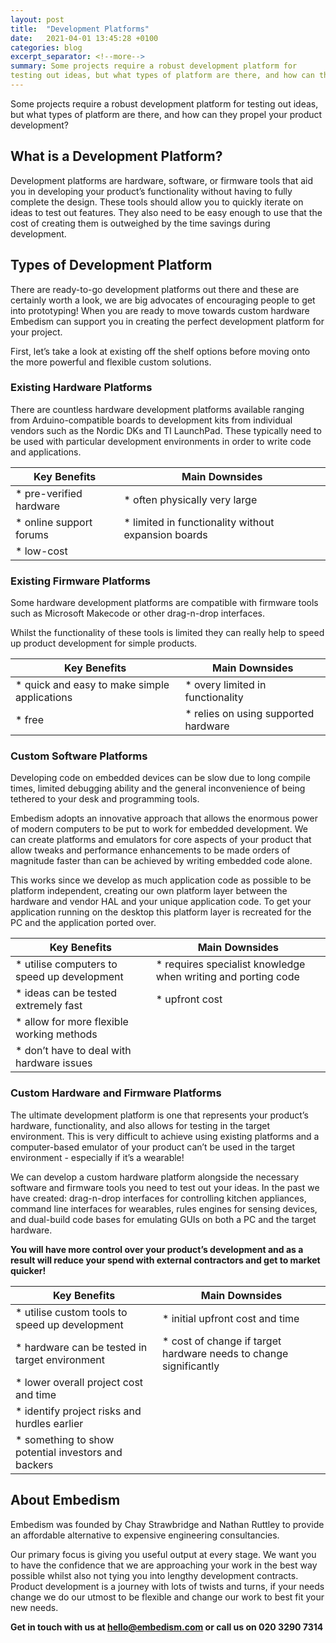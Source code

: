 ```yaml
---
layout: post
title:  "Development Platforms"
date:   2021-04-01 13:45:28 +0100
categories: blog
excerpt_separator: <!--more-->
summary: Some projects require a robust development platform for 
testing out ideas, but what types of platform are there, and how can they propel your product development?
---
```

Some projects require a robust development platform for testing out ideas, but what types of platform are there, and how can they propel your product development?
<!--more-->

## What is a Development Platform?

Development platforms are hardware, software, or firmware tools that aid you in developing your product’s functionality without having to fully complete the design. These tools should allow you to quickly iterate on ideas to test out features. They also need to be easy enough to use that the cost of creating them is outweighed by the time savings during development.

## Types of Development Platform

There are ready-to-go development platforms out there and these are certainly worth a look, we are big advocates of encouraging people to get into prototyping! When you are ready to move towards custom hardware Embedism can support you in creating the perfect development platform for your project.

First, let’s take a look at existing off the shelf options before moving onto the more powerful and flexible custom solutions.

### Existing Hardware Platforms

There are countless hardware development platforms available ranging from Arduino-compatible boards to development kits from individual vendors such as the Nordic DKs and TI LaunchPad. These typically need to be used with particular development environments in order to write code and applications.

Key Benefits | Main Downsides
--- | ---
* pre-verified hardware | * often physically very large
* online support forums | * limited in functionality without expansion boards
* low-cost |

### Existing Firmware Platforms

Some hardware development platforms are compatible with firmware tools such as Microsoft Makecode or other drag-n-drop interfaces. 

Whilst the functionality of these tools is limited they can really help to speed up product development for simple products.

Key Benefits | Main Downsides
--- | ---
* quick and easy to make simple applications | * overy limited in functionality
* free | * relies on using supported hardware

### Custom Software Platforms

Developing code on embedded devices can be slow due to long compile times, limited debugging ability and the general inconvenience of being tethered to your desk and programming tools. 

Embedism adopts an innovative approach that allows the enormous power of modern computers to be put to work for embedded development. We can create platforms and emulators for core aspects of your product that allow tweaks and performance enhancements to be made orders of magnitude faster than can be achieved by writing embedded code alone.

This works since we develop as much application code as possible to be platform independent, creating our own platform layer between the hardware and vendor HAL and your unique application code. To get your application running on the desktop this platform layer is recreated for the PC and the application ported over.

Key Benefits | Main Downsides
--- | ---
* utilise computers to speed up development | * requires specialist knowledge when writing and porting code
* ideas can be tested extremely fast | * upfront cost
* allow for more flexible working methods |
* don’t have to deal with hardware issues |

### Custom Hardware and Firmware Platforms

The ultimate development platform is one that represents your product’s hardware, functionality, and also allows for testing in the target environment. This is very difficult to achieve using existing platforms and a computer-based emulator of your product can’t be used in the target environment - especially if it’s a wearable!

We can develop a custom hardware platform alongside the necessary software and firmware tools you need to test out your ideas. In the past we have created: drag-n-drop interfaces for controlling kitchen appliances, command line interfaces for wearables, rules engines for sensing devices, and dual-build code bases for emulating GUIs on both a PC and the target hardware.

**You will have more control over your product’s development and as a result will reduce your spend with external contractors and get to market quicker!**

Key Benefits | Main Downsides
--- | ---
* utilise custom tools to speed up development | * initial upfront cost and time
* hardware can be tested in target environment | * cost of change if target hardware needs to change significantly
* lower overall project cost and time |
* identify project risks and hurdles earlier |
* something to show potential investors and backers |

## About Embedism

Embedism was founded by Chay Strawbridge and Nathan Ruttley to provide an affordable alternative to expensive engineering consultancies.

Our primary focus is giving you useful output at every stage. We want you to have the confidence that we are approaching your work in the best way possible whilst also not tying you into lengthy development contracts. Product development is a journey with lots of twists and turns, if your needs change we do our utmost to be flexible and change our work to best fit your new needs.

**Get in touch with us at hello@embedism.com or call us on 020 3290 7314**